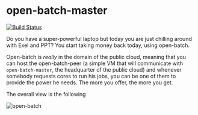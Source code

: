 # open-batch-master

[![Build Status](https://dev.azure.com/jacopor00ta/open-batch/_apis/build/status/OpenBatch.open-batch-master?branchName=master)](https://dev.azure.com/jacopor00ta/open-batch/_build/latest?definitionId=3&branchName=master)

Do you have a super-powerful laptop but today you are just chilling around with Exel and PPT? You start taking money back today, using open-batch. 

Open-batch is *really* in the domain of the public cloud, meaning that you can host the open-batch-peer (a simple VM that will communicate with `open-batch-master`, the headquarter of the public cloud) and whenever somebody requests cores to run his jobs, you can be one of them to provide the power he needs. The more you offer, the more you get. 

The overall view is the following 

![open-batch](https://user-images.githubusercontent.com/18282531/76355281-4c5ed300-6314-11ea-9661-4e8674d29736.png)
